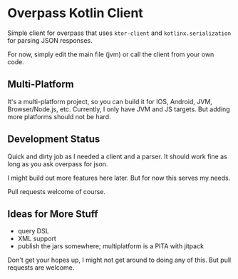 # Overpass Kotlin Client

Simple client for overpass that uses `ktor-client` and `kotlinx.serialization` for parsing JSON responses.

For now, simply edit the main file (jvm) or call the client from your own code.

## Multi-Platform

It's a multi-platform project, so you can build it for IOS, Android, JVM, Browser/Node.js, etc. Currently, I only have JVM and JS targets. But adding more platforms should not be hard.

## Development Status

Quick and dirty job as I needed a client and a parser. It should work fine as long as you ask overpass for json.

I might build out more features here later. But for now this serves my needs.

Pull requests welcome of course.

## Ideas for More Stuff

- query DSL
- XML support
- publish the jars somewhere; multiplatform is a PITA with jitpack

Don't get your hopes up, I might not get around to doing any of this. But pull requests are welcome.